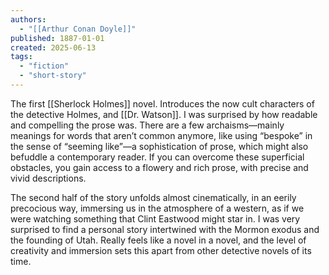 ```yaml
---
authors:
  - "[[Arthur Conan Doyle]]"
published: 1887-01-01
created: 2025-06-13
tags:
  - "fiction"
  - "short-story"
---
```

The first [[Sherlock Holmes]] novel. Introduces the now cult characters of the detective Holmes, and [[Dr. Watson]]. I was surprised by how readable and compelling the prose was. There are a few archaisms—mainly meanings for words that aren’t common anymore, like using “bespoke” in the sense of “seeming like”—a sophistication of prose, which might also befuddle a contemporary reader. If you can overcome these superficial obstacles, you gain access to a flowery and rich prose, with precise and vivid descriptions.

The second half of the story unfolds almost cinematically, in an eerily precocious way, immersing us in the atmosphere of a western, as if we were watching something that Clint Eastwood might star in. I was very surprised to find a personal story intertwined with the Mormon exodus and the founding of Utah. Really feels like a novel in a novel, and the level of creativity and immersion sets this apart from other detective novels of its time.